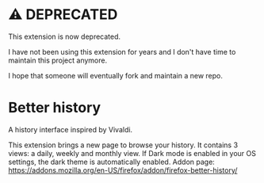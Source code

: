 # ⚠️ DEPRECATED

 This extension is now deprecated.
 
 I have not been using this extension for years and I don't have time to maintain this project anymore.
 
 I hope that someone will eventually fork and maintain a new repo.

# Better history

A history interface inspired by Vivaldi.

This extension brings a new page to browse your history.
It contains 3 views: a daily, weekly and monthly view.
If Dark mode is enabled in your OS settings, the dark theme is automatically enabled.
Addon page: https://addons.mozilla.org/en-US/firefox/addon/firefox-better-history/
